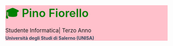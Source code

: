 
<div style="background: pink;">
  <h1 style="margin: 0; font-size: 2.5em; font-weight: 600; color: green;">🎓 Pino Fiorello </h1>
  <p style="margin: 10px 0 0; font-size: 1.2em;">Studente Informatica| Terzo Anno </p>
  <p style="margin: 5px 0 0; font-size: 1em; font-weight: bold; color: #34495e;">Università degli Studi di Salerno (UNISA) </p>
</div>
<!---
piifiore/piifiore is a ✨ special ✨ repository because its `README.md` (this file) appears on your GitHub profile.
You can click the Preview link to take a look at your changes.
--->
